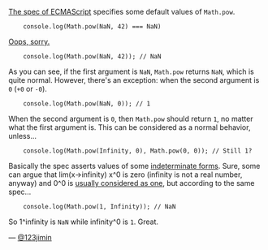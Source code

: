 [The spec of ECMAScript](http://ecma-international.org/ecma-262/5.1/#sec-15.8.2.13) specifies some default values of `Math.pow`.

```
    console.log(Math.pow(NaN, 42) === NaN)
```

[Oops, sorry.](https://wtfjs.com/wtfs/2010-02-12-not-a-number-is-not-a-not-a-number)

```
    console.log(Math.pow(NaN, 42)); // NaN
```

As you can see, if the first argument is `NaN`, `Math.pow` returns `NaN`, which is quite normal.
However, there's an exception: when the second argument is `0` (`+0` or `-0`).

```
    console.log(Math.pow(NaN, 0)); // 1
```

When the second argument is `0`, then `Math.pow` should return `1`, no matter what the first argument is.
This can be considered as a normal behavior, unless...

```
    console.log(Math.pow(Infinity, 0), Math.pow(0, 0)); // Still 1?
```

Basically the spec asserts values of some [indeterminate forms](http://en.wikipedia.org/wiki/Indeterminate_forms).
Sure, some can argue that lim(x->infinity) x^0 is zero (infinity is not a real number, anyway) and 0^0 is [usually considered as one](http://en.wikipedia.org/wiki/Exponentiation#Zero_to_the_power_of_zero), but according to the same spec...

```
    console.log(Math.pow(1, Infinity)); // NaN
```

So 1^infinity is `NaN` while infinity^0 is `1`. Great.

— [@123jimin][1]

[1]:https://github.com/123jimin
